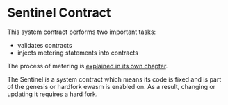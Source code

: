 # Sentinel Contract

This system contract performs two important tasks:
- validates contracts
- injects metering statements into contracts

The process of metering is [explained in its own chapter](./metering.md).

The Sentinel is a system contract which means its code is fixed and is part of the genesis or hardfork ewasm is enabled on.
As a result, changing or updating it requires a hard fork.

